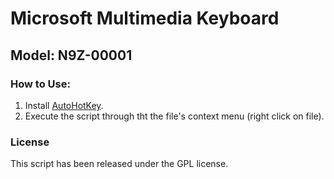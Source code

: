 Microsoft Multimedia Keyboard
=============================

## Model: N9Z-00001

### How to Use:

1. Install [AutoHotKey](http://www.autohotkey.com/).
2. Execute the script through tht the file's context menu (right click on file).

### License

This script has been released under the GPL license.